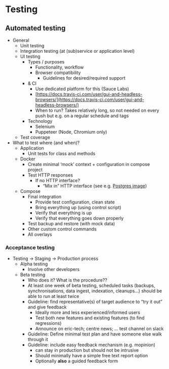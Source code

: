 # Testing

## Automated testing

- General
   - Unit testing
   - Integration testing (at (sub)service or application level)
   - UI testing
      - Types / purposes
         - Functionality, workflow
         - Browser compatibility
            - Guidelines for desired/required support
      - & CI
         - Use dedicated platform for this (Sauce Labs)
         - [https://docs.travis-ci.com/user/gui-and-headless-browsers/](https://docs.travis-ci.com/user/gui-and-headless-browsers/)
         - When to run? Takes relatively long, so not needed on every push but
         e.g. on a regular schedule and tags
      - Technology
         - Selenium
         - Puppeteer (Node, Chromium only)
   - Test coverage
- What to test where (and when)?
   - Application
      - Unit tests for class and methods
   - Docker
      - Create minimal ‘mock’ context + configuration in compose project
      - Test HTTP responses
         - If no HTTP interface?
            - “Mix in” HTTP interface (see e.g. [Postgres image](https://gitlab.com/CLARIN-ERIC/docker-postgres/-/tree/1.3.0/test))
   - Compose
      - Final integration
         - Provide test configuration, clean state
         - Bring everything up (using control script)
         - Verify that everything is up
         - Verify that everything goes down properly
      - Test backup and restore (with mock data)
      - Other custom control commands
      - All overlays

### Acceptance testing

- Testing -> Staging -> Production process
   - Alpha testing
      - Involve other developers
   - Beta testing
      - Who does it? What is the procedure??
      - At least one week of beta testing, scheduled tasks (backups,
      synchronisations, data ingest, indexation, cleanups...) should be able to
      run at least twice
      - Guideline: find representative(s) of target audience to “try it out” and
      give feedback
         - Ideally more and less experienced/informed users
         - Test both new features and existing features (to find regressions)
         - Announce on eric-tech; centre news; ... test channel on slack
      - Guideline: Define minimal test plan and have someone else walk through it
      - Guideline: include easy feedback mechanism (e.g. mopinion)
         - can stay in production but should not be intrusive
         - Should minimally have a simple free text report option
         - Optionally **also** a guided feedback form
